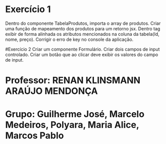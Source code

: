 # Exercício 1
Dentro do componente TabelaProdutos, importa o array de produtos.
Criar uma função de mapeamento dos produtos para um retorno jsx.
Dentro tag <tbody> exibir de forma alinhada os atributos mencionados na coluna da tabela(Id, nome, preço).
Corrigir o erro de key no console da aplicação.

#Exercício 2
Criar um componente Formulário.
Criar dois campos de input controlado.
Criar um botão que ao clicar deve exibir os valores do campo de input.

# Professor: RENAN KLINSMANN ARAÚJO MENDONÇA
# Grupo: Guilherme José, Marcelo Medeiros, Polyara, Maria Alice, Marcos Pablo

